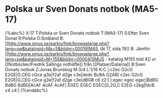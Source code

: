 # Polska ur Sven Donats notbok (MA5-17)

{%abc%}
X:17
T:Polska ur Sven Donats notbok
T:(MA5-17)
S:Efter Sven Donat
R:Polska
O:Småland
B:[[http://www.smus.se/earkiv/fmk/browselarge.php?lang=sw&katalogid=Ma+5&bildnr=00019|MA5, låt 17, sida 19]]
B: Jämför [[http://www.smus.se/earkiv/fmk/browselarge.php?lang=sw&katalogid=M+155&bildnr=00004|SMUS - katalog M155 bild 4]] ur [[Notböcker/Fredrik Sallings nothäfte]] från [[Platser/Dalarna]]
B:Sven Donats notbok
Z:Jonas Brunskog
M:3/4
L:1/16
K:C
|:c2ec G2cG E2GE|G,CEG cGce g3e|f2af d2ge c3e|dedc BcBA G2AB|
c2ec G2cG E2GE|G,CEG cGce g3e|f2af d2ge c3e|dBGB c6 z2:|
|:egec egec egec|BdBG BdBG BdBG|AcAF AcAF AcAF|
EGEC EGEC EGEC|G,2G,C E2EG c2eg|fdcB c4 c4:| 
{%endabc%}
